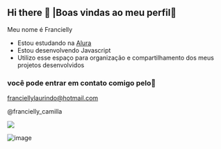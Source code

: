 ## Hi there 👋 |Boas vindas ao meu perfil🧬

Meu nome é Francielly
- Estou estudando na [Alura](https://www.alura.com.br)
- Estou desenvolvendo Javascript
- Utilizo esse espaço para organização e compartilhamento dos meus projetos desenvolvidos
### você pode entrar em contato comigo pelo📧
franciellylaurindo@hotmail.com

@francielly_camilla

![]((https://github.com/FranciellyCamilla/FranciellyCamilla/assets/171706502/490b5a6d-63ce-4bdf-8de9-308e2e224241))

![image](https://github.com/FranciellyCamilla/FranciellyCamilla/assets/171706502/490b5a6d-63ce-4bdf-8de9-308e2e224241)




